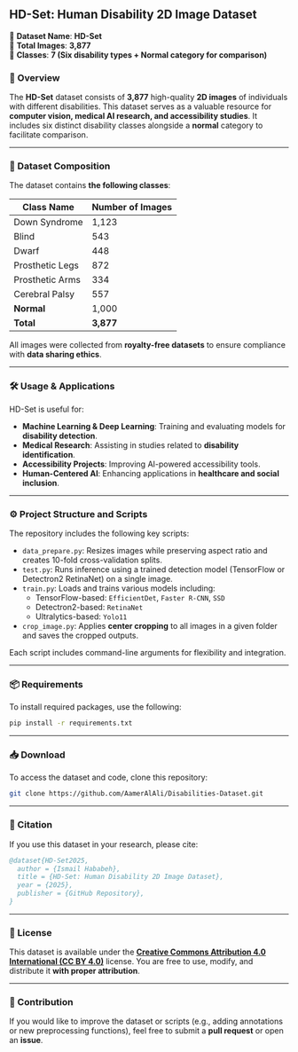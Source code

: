 ## **HD-Set: Human Disability 2D Image Dataset**

📌 **Dataset Name**: **HD-Set**  
📌 **Total Images**: **3,877**  
📌 **Classes**: **7 (Six disability types + Normal category for comparison)**  

### **📖 Overview**
The **HD-Set** dataset consists of **3,877** high-quality **2D images** of individuals with different disabilities. This dataset serves as a valuable resource for **computer vision, medical AI research, and accessibility studies**. It includes six distinct disability classes alongside a **normal** category to facilitate comparison.  

---

### **📂 Dataset Composition**
The dataset contains **the following classes**:

| Class Name         | Number of Images |
|--------------------|----------------|
| Down Syndrome     | 1,123          |
| Blind            | 543            |
| Dwarf            | 448            |
| Prosthetic Legs  | 872            |
| Prosthetic Arms  | 334            |
| Cerebral Palsy   | 557            |
| **Normal**       | 1,000          |
| **Total**        | **3,877**      |

All images were collected from **royalty-free datasets** to ensure compliance with **data sharing ethics**.

---

### **🛠️ Usage & Applications**
HD-Set is useful for:
- **Machine Learning & Deep Learning**: Training and evaluating models for **disability detection**.
- **Medical Research**: Assisting in studies related to **disability identification**.
- **Accessibility Projects**: Improving AI-powered accessibility tools.
- **Human-Centered AI**: Enhancing applications in **healthcare and social inclusion**.

---

### **⚙️ Project Structure and Scripts**
The repository includes the following key scripts:

- `data_prepare.py`: Resizes images while preserving aspect ratio and creates 10-fold cross-validation splits.
- `test.py`: Runs inference using a trained detection model (TensorFlow or Detectron2 RetinaNet) on a single image.
- `train.py`: Loads and trains various models including:
  - TensorFlow-based: `EfficientDet`, `Faster R-CNN`, `SSD`
  - Detectron2-based: `RetinaNet`
  - Ultralytics-based:  `Yolo11`
- `crop_image.py`: Applies **center cropping** to all images in a given folder and saves the cropped outputs.

Each script includes command-line arguments for flexibility and integration.

---

### **📦 Requirements**
To install required packages, use the following:

```bash
pip install -r requirements.txt
```

---

### **📥 Download**
To access the dataset and code, clone this repository:
```bash
git clone https://github.com/AamerAlAli/Disabilities-Dataset.git
```

---

### **📜 Citation**
If you use this dataset in your research, please cite:
```bibtex
@dataset{HD-Set2025,
  author = {Ismail Hababeh},
  title = {HD-Set: Human Disability 2D Image Dataset},
  year = {2025},
  publisher = {GitHub Repository},
}
```

---

### **📄 License**
This dataset is available under the **[Creative Commons Attribution 4.0 International (CC BY 4.0)](https://creativecommons.org/licenses/by/4.0/)** license. You are free to use, modify, and distribute it **with proper attribution**.

---

### **🙌 Contribution**
If you would like to improve the dataset or scripts (e.g., adding annotations or new preprocessing functions), feel free to submit a **pull request** or open an **issue**.

